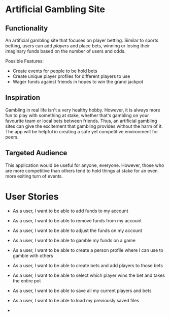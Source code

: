 # Artificial Gambling Site

## Functionality

An artificial gambling site that focuses on player betting. Similar to sports betting, users
can add *players* and place bets, winning or losing their imaginary funds based on the 
number of users and odds.

Possible Features:
- Create events for people to be hold bets
- Create unique player profiles for different players to use
- Wager funds against friends in hopes to win the grand jackpot


## Inspiration

Gambling in real life isn't a very healthy hobby. However,
it is always more fun to play with something at stake, whether that's
gambling on your favourite team or local bets between friends.
Thus, an artificial gambling sites can give the excitement
that gambling provides without the harm of it. The app will be
helpful in creating a safe yet competitive environment 
for peers.

## Targeted Audience 

This application would be useful for anyone, everyone. However, those who
are more competitive than others tend to hold things at stake for an even more 
exiting turn of events.



# User Stories

- As a user, I want to be able to add funds to my account
- As a user, I want to be able to remove funds from my account
- As a user, I want to be able to adjust the funds on my account
- As a user, I want to be able to gamble my funds on a game
- As a user, I want to be able to create a person profile where I can
  use to gamble with others
- As a user, I want to be able to create bets and add players to those bets
- As a user, I want to be able to select which player wins the bet and takes the entire pot

- As a user, I want to be able to save all my current players and bets
- As a user, I want to be able to load my previously saved files
- 